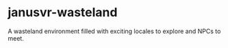 janusvr-wasteland
=================

A wasteland environment filled with exciting locales to explore and NPCs to meet.
